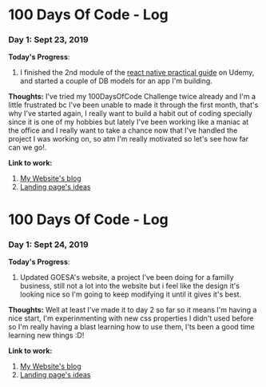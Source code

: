 # 100 Days Of Code - Log

### Day 1: Sept 23, 2019 

**Today's Progress**: 
1. I finished the 2nd module of the [react native practical guide](https://www.udemy.com/react-native-the-practical-guide) on Udemy, and started a couple of DB models for an app I'm building.

**Thoughts:** I've tried my 100DaysOfCode Challenge twice already and I'm a little frustrated bc I've been unable to made it through the first month, that's why I've started again, I really want to build a habit out of coding specially since it is one of my hobbies but lately I've been working like a maniac at the office and I really want to take a chance now that I've handled the project I was working on, so atm I'm really motivated so let's see how far can we go!.
 
**Link to work:** 
1. [My Website's blog](https://www.thecoderaccoons.com/Blog)
2. [Landing page's ideas](https://codepen.io/dashboard/)


# 100 Days Of Code - Log

### Day 1: Sept 24, 2019 

**Today's Progress**: 
1. Updated GOESA's website, a project I've been doing for a familly business, still not a lot into the website but i feel like the design it's looking nice so I'm going to keep modifying it until it gives it's best.

**Thoughts:** Well at least I've made it to day 2 so far so it means I'm having a nice start, I'm experinmenting with new css properties I didn't used before so I'm really having a blast learning how to use them, I'ts been a good time learning new things :D!


**Link to work:** 
1. [My Website's blog](https://www.thecoderaccoons.com/Blog)
2. [Landing page's ideas](https://codepen.io/dashboard/)
